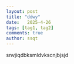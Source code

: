 ```yaml
---
layout: post
title: "ddwy"
date:   2025-4-26
tags: [tag1, tag2]
comments: true
author: ssqt
---
```

snvjiqdbksmldvkscnjbjsjd
